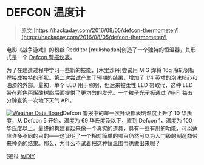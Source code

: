 # DEFCON 温度计

> 原文:[https://hackaday.com/2016/08/05/defcon-thermometer/](https://hackaday.com/2016/08/05/defcon-thermometer/)

电影《战争游戏》的粉丝 Redditor [mulishadan]创造了一个独特的恒温器，其形式是一个 [Defcon 警报仪表](http://imgur.com/gallery/L4eUo)。

为了在建造过程中学习一些新的技能，[木里沙丹]尝试用 MIG 焊将 16g 冷轧钢板焊接成独特的形状。第二次尝试产生了预期的结果，增加了 1/4 英寸的泡沫核心和油漆的外部。最初，单个 LED 用于照明，但后来被柔性 LED 带取代，这种 LED 带在彩色丙烯酸树脂后面提供了更均匀的发光。一个粒子光子板通过 Wi-Fi 每五分钟查询一次地下天气 API。

[![Weather Data Board](../Images/c35d0f17b330ca42bf956638cd1e54b7.png)](https://hackaday.com/wp-content/uploads/2016/07/weather-data-board.jpg)Defcon 警报中的每一次升级都表明温度上升了 10 华氏度，从 Defcon 5 开始，温度为 69 华氏度及以下，直到 Defcon 1，温度为 100 华氏度以上。最终的构建看起来像一个真实的道具，具有一些有用的功能，可以适应许多不同的目的——这证明了一个相对简单的项目仍然可以为入门级的制造商带来神奇的结果。那么，为什么不试着把这种恒温围巾也做出来呢？

[通过 [/r/DIY](https://www.reddit.com/r/DIY/comments/4s1ro0/wargames_defcon_replica_prop_build/)